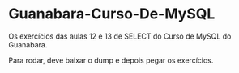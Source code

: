 # Guanabara-Curso-De-MySQL

Os exercícios das aulas 12 e 13 de SELECT do Curso de MySQL do Guanabara.

Para rodar, deve baixar o dump e depois pegar os exercícios.
